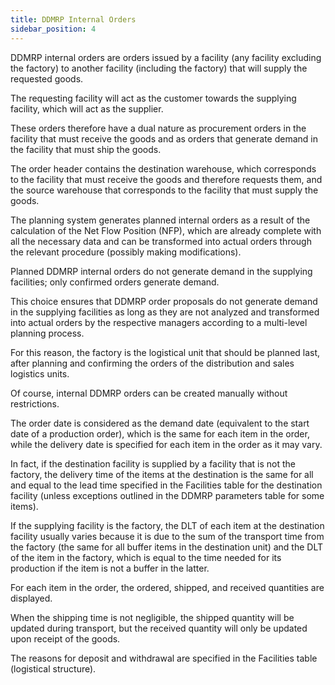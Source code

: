 ```yaml
---
title: DDMRP Internal Orders
sidebar_position: 4
---
```


DDMRP internal orders are orders issued by a facility (any facility excluding the factory) to another facility (including the factory) that will supply the requested goods.

The requesting facility will act as the customer towards the supplying facility, which will act as the supplier.

These orders therefore have a dual nature as procurement orders in the facility that must receive the goods and as orders that generate demand in the facility that must ship the goods.

The order header contains the destination warehouse, which corresponds to the facility that must receive the goods and therefore requests them, and the source warehouse that corresponds to the facility that must supply the goods.

The planning system generates planned internal orders as a result of the calculation of the Net Flow Position (NFP), which are already complete with all the necessary data and can be transformed into actual orders through the relevant procedure (possibly making modifications).

Planned DDMRP internal orders do not generate demand in the supplying facilities; only confirmed orders generate demand.

This choice ensures that DDMRP order proposals do not generate demand in the supplying facilities as long as they are not analyzed and transformed into actual orders by the respective managers according to a multi-level planning process.

For this reason, the factory is the logistical unit that should be planned last, after planning and confirming the orders of the distribution and sales logistics units.

Of course, internal DDMRP orders can be created manually without restrictions.

The order date is considered as the demand date (equivalent to the start date of a production order), which is the same for each item in the order, while the delivery date is specified for each item in the order as it may vary.

In fact, if the destination facility is supplied by a facility that is not the factory, the delivery time of the items at the destination is the same for all and equal to the lead time specified in the Facilities table for the destination facility (unless exceptions outlined in the DDMRP parameters table for some items).

If the supplying facility is the factory, the DLT of each item at the destination facility usually varies because it is due to the sum of the transport time from the factory (the same for all buffer items in the destination unit) and the DLT of the item in the factory, which is equal to the time needed for its production if the item is not a buffer in the latter.

For each item in the order, the ordered, shipped, and received quantities are displayed.

When the shipping time is not negligible, the shipped quantity will be updated during transport, but the received quantity will only be updated upon receipt of the goods.

The reasons for deposit and withdrawal are specified in the Facilities table (logistical structure).